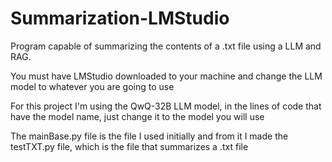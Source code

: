 # Summarization-LMStudio
Program capable of summarizing the contents of a .txt file using a LLM and RAG.

You must have LMStudio downloaded to your machine and change the LLM model to whatever you are going to use

For this project I'm using the QwQ-32B LLM model, in the lines of code that have the model name, just change it to the model you will use

The mainBase.py file is the file I used initially and from it I made the testTXT.py file, which is the file that summarizes a .txt file
